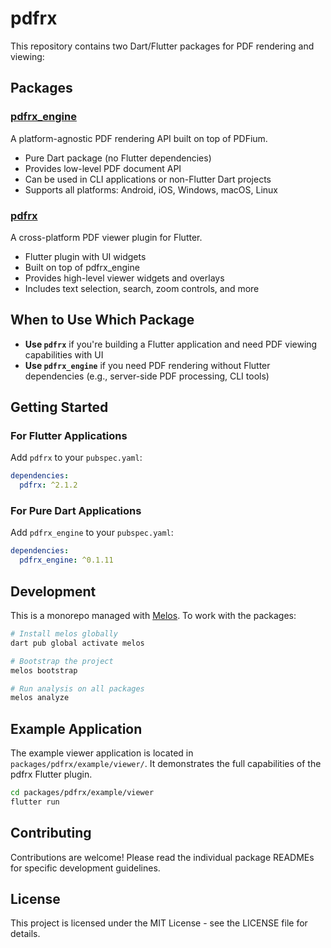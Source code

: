 # pdfrx

This repository contains two Dart/Flutter packages for PDF rendering and viewing:

## Packages

### [pdfrx_engine](packages/pdfrx_engine/)

A platform-agnostic PDF rendering API built on top of PDFium.

- Pure Dart package (no Flutter dependencies)
- Provides low-level PDF document API
- Can be used in CLI applications or non-Flutter Dart projects
- Supports all platforms: Android, iOS, Windows, macOS, Linux

### [pdfrx](packages/pdfrx/)

A cross-platform PDF viewer plugin for Flutter.

- Flutter plugin with UI widgets
- Built on top of pdfrx_engine
- Provides high-level viewer widgets and overlays
- Includes text selection, search, zoom controls, and more

## When to Use Which Package

- **Use `pdfrx`** if you're building a Flutter application and need PDF viewing capabilities with UI
- **Use `pdfrx_engine`** if you need PDF rendering without Flutter dependencies (e.g., server-side PDF processing, CLI tools)

## Getting Started

### For Flutter Applications

Add `pdfrx` to your `pubspec.yaml`:

```yaml
dependencies:
  pdfrx: ^2.1.2
```

### For Pure Dart Applications

Add `pdfrx_engine` to your `pubspec.yaml`:

```yaml
dependencies:
  pdfrx_engine: ^0.1.11
```

## Development

This is a monorepo managed with [Melos](https://melos.invertase.dev/). To work with the packages:

```bash
# Install melos globally
dart pub global activate melos

# Bootstrap the project
melos bootstrap

# Run analysis on all packages
melos analyze
```

## Example Application

The example viewer application is located in `packages/pdfrx/example/viewer/`. It demonstrates the full capabilities of the pdfrx Flutter plugin.

```bash
cd packages/pdfrx/example/viewer
flutter run
```

## Contributing

Contributions are welcome! Please read the individual package READMEs for specific development guidelines.

## License

This project is licensed under the MIT License - see the LICENSE file for details.
